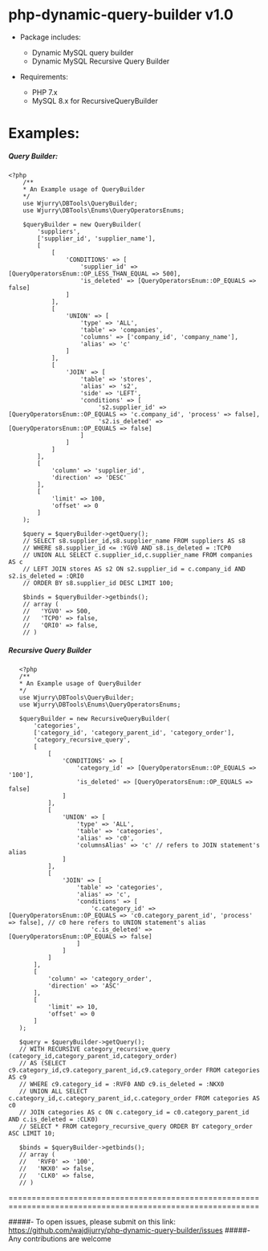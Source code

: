 # php-dynamic-query-builder v1.0
- Package includes:
    - Dynamic MySQL query builder
    - Dynamic MySQL Recursive Query Builder

- Requirements:
    - PHP 7.x
    - MySQL 8.x for RecursiveQueryBuilder
    
# Examples:
##### Query Builder:
    <?php
        /**
        * An Example usage of QueryBuilder
        */
        use Wjurry\DBTools\QueryBuilder;
        use Wjurry\DBTools\Enums\QueryOperatorsEnums;
        
        $queryBuilder = new QueryBuilder(
            'suppliers',
            ['supplier_id', 'supplier_name'],
            [
                [
                    'CONDITIONS' => [
                        'supplier_id' => [QueryOperatorsEnum::OP_LESS_THAN_EQUAL => 500],
                        'is_deleted' => [QueryOperatorsEnum::OP_EQUALS => false]
                    ]
                ],
                [
                    'UNION' => [
                        'type' => 'ALL',
                        'table' => 'companies',
                        'columns' => ['company_id', 'company_name'],
                        'alias' => 'c'
                    ]
                ],
                [
                    'JOIN' => [
                        'table' => 'stores',
                        'alias' => 's2',
                        'side' => 'LEFT',
                        'conditions' => [
                             's2.supplier_id' => [QueryOperatorsEnum::OP_EQUALS => 'c.company_id', 'process' => false],
                             's2.is_deleted' => [QueryOperatorsEnum::OP_EQUALS => false]
                        ]
                    ]
                ]
            ],
            [
                'column' => 'supplier_id',
                'direction' => 'DESC'
            ],
            [
                'limit' => 100,
                'offset' => 0
            ]
        );
        
        $query = $queryBuilder->getQuery();
        // SELECT s8.supplier_id,s8.supplier_name FROM suppliers AS s8
        // WHERE s8.supplier_id <= :YGV0 AND s8.is_deleted = :TCP0
        // UNION ALL SELECT c.supplier_id,c.supplier_name FROM companies AS c
        // LEFT JOIN stores AS s2 ON s2.supplier_id = c.company_id AND s2.is_deleted = :QRI0
        // ORDER BY s8.supplier_id DESC LIMIT 100;
        
        $binds = $queryBuilder->getbinds();
        // array (
        //   'YGV0' => 500,
        //   'TCP0' => false,
        //   'QRI0' => false,
        // )
        
##### Recursive Query Builder
       <?php
       /**
       * An Example usage of QueryBuilder
       */
       use Wjurry\DBTools\QueryBuilder;
       use Wjurry\DBTools\Enums\QueryOperatorsEnums;
       
       $queryBuilder = new RecursiveQueryBuilder(
           'categories',
           ['category_id', 'category_parent_id', 'category_order'],
           'category_recursive_query',
           [
               [
                   'CONDITIONS' => [
                       'category_id' => [QueryOperatorsEnum::OP_EQUALS => '100'],
                       'is_deleted' => [QueryOperatorsEnum::OP_EQUALS => false]
                   ]
               ],
               [
                   'UNION' => [
                       'type' => 'ALL',
                       'table' => 'categories',
                       'alias' => 'c0',
                       'columnsAlias' => 'c' // refers to JOIN statement's alias
                   ]
               ],
               [
                   'JOIN' => [
                       'table' => 'categories',
                       'alias' => 'c',
                       'conditions' => [
                           'c.category_id' => [QueryOperatorsEnum::OP_EQUALS => 'c0.category_parent_id', 'process' => false], // c0 here refers to UNION statement's alias
                           'c.is_deleted' => [QueryOperatorsEnum::OP_EQUALS => false]
                       ]
                   ]
               ]
           ],
           [
               'column' => 'category_order',
               'direction' => 'ASC'
           ],
           [
               'limit' => 10,
               'offset' => 0
           ]
       );
       
       $query = $queryBuilder->getQuery();
       // WITH RECURSIVE category_recursive_query (category_id,category_parent_id,category_order)
       // AS (SELECT c9.category_id,c9.category_parent_id,c9.category_order FROM categories AS c9
       // WHERE c9.category_id = :RVF0 AND c9.is_deleted = :NKX0
       // UNION ALL SELECT c.category_id,c.category_parent_id,c.category_order FROM categories AS c0
       // JOIN categories AS c ON c.category_id = c0.category_parent_id AND c.is_deleted = :CLK0)
       // SELECT * FROM category_recursive_query ORDER BY category_order ASC LIMIT 10;
       
       $binds = $queryBuilder->getbinds();
       // array (
       //   'RVF0' => '100',
       //   'NKX0' => false,
       //   'CLK0' => false,
       // )
       
============================================================================================================
       
#####- To open issues, please submit on this link: https://github.com/wajdijurry/php-dynamic-query-builder/issues
#####- Any contributions are welcome